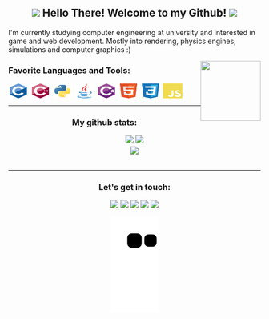 <h2 align="center"> <img src="https://media.giphy.com/media/hvRJCLFzcasrR4ia7z/giphy.gif" width="30px"> Hello There! Welcome to my Github! <img src="https://media.giphy.com/media/hvRJCLFzcasrR4ia7z/giphy.gif" width="30px"> </h2>

I'm currently studying computer engineering at university and interested in game and web development. Mostly into rendering, physics engines, simulations and computer graphics :)

<img align="right" src="https://media3.giphy.com/media/qQRfz2VfUbDeebczif/giphy.gif?cid=ecf05e47cy24qpjp0xfikzpoe3btqhabb9v47qzgzshrl7xv&rid=giphy.gif&ct=g" width="120" height="120" />

<div style="display: inline_block"><h3>Favorite Languages and Tools:</h3>
  <img align="center" alt="Icon-CSS" height="30" width="40" src="https://raw.githubusercontent.com/devicons/devicon/master/icons/c/c-original.svg">
  <img align="center" alt="Icon-CSS" height="30" width="40" src="https://raw.githubusercontent.com/devicons/devicon/master/icons/cplusplus/cplusplus-original.svg">
  <img align="center" alt="Icon-Python" height="30" width="40" src="https://raw.githubusercontent.com/devicons/devicon/master/icons/python/python-original.svg">
  <img align="center" alt="Icon-Python" height="30" width="40" src="https://raw.githubusercontent.com/devicons/devicon/master/icons/java/java-original.svg">
   <img align="center" alt="Icon-CSS" height="30" width="40" src="https://raw.githubusercontent.com/devicons/devicon/master/icons/csharp/csharp-original.svg">
  <img align="center" alt="Icon-HTML" height="30" width="40" src="https://raw.githubusercontent.com/devicons/devicon/master/icons/html5/html5-original.svg">
  <img align="center" alt="Icon-CSS" height="30" width="40" src="https://raw.githubusercontent.com/devicons/devicon/master/icons/css3/css3-original.svg">
  <img align="center" alt="Icon-Js" height="30" width="40" src="https://raw.githubusercontent.com/devicons/devicon/master/icons/javascript/javascript-plain.svg">
</div>

<hr>
<h3 align="center"> My github stats:</h3>
<div align="center">
  <img height="182em" src="https://github-readme-stats.vercel.app/api?username=nPr0nn&show_icons=true&theme=radical&line_height=27"/>
  <img height="182em" src="https://github-readme-stats.vercel.app/api/top-langs/?username=nPr0nn&theme=synthwave&layout=compact"/>
</div>
<div align="center">
    <img align="center" src="https://github-readme-streak-stats.herokuapp.com?user=nPr0nn&theme=radical" height="200em"/>
</div>

</br>
<hr>

<div align="center"> <h3>Let's get in touch:</h3>
  <a href="https://twitter.com/nPr0nn" target="_blank"><img src="https://img.shields.io/badge/Twitter-1DA1F2?style=for-the-badge&logo=twitter&logoColor=white" target="_blank"></a>
  <a href="https://www.instagram.com/npr0nn/" target="_blank"><img src="https://img.shields.io/badge/-Instagram-%23E4405F?style=for-the-badge&logo=instagram&logoColor=white" target="_blank"></a>
  <a href = "mailto:lucasnogueira064@gmail.com"><img src="https://img.shields.io/badge/-Gmail-%23333?style=for-the-badge&logo=gmail&logoColor=white" target="_blank"></a>
   <a href="https://npr0nn.itch.io/" target="_blank"><img src="https://img.shields.io/badge/Itch.io-f35a5c?style=for-the-badge&logo=itch.io&logoColor=white" target="_blank"></a> 
  <a href="https://www.linkedin.com/in/lucas-nogueira-079a69160/" target="_blank"><img src="https://img.shields.io/badge/-LinkedIn-%230077B5?style=for-the-badge&logo=linkedin&logoColor=white" target="_blank"></a>  

  ![Snake animation](https://github.com/rafaballerini/rafaballerini/blob/output/github-contribution-grid-snake.svg)
</div>

<div>
</div>
